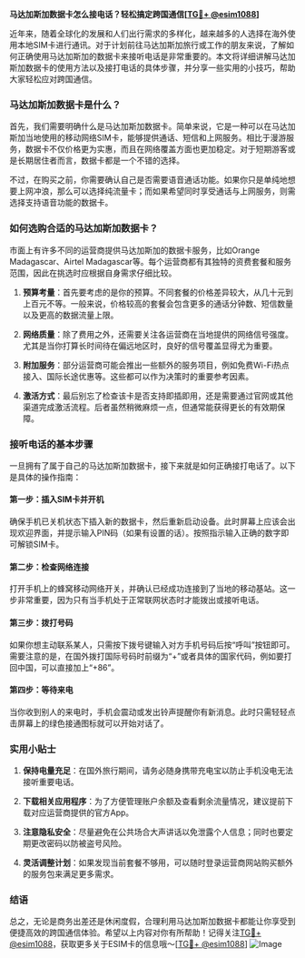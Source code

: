 **马达加斯加数据卡怎么接电话？轻松搞定跨国通信[[TG💪+ @esim1088](https://t.me/s/esim1088)]**

近年来，随着全球化的发展和人们出行需求的多样化，越来越多的人选择在海外使用本地SIM卡进行通讯。对于计划前往马达加斯加旅行或工作的朋友来说，了解如何正确使用马达加斯加的数据卡来接听电话是非常重要的。本文将详细讲解马达加斯加数据卡的使用方法以及接打电话的具体步骤，并分享一些实用的小技巧，帮助大家轻松应对跨国通信。

### 马达加斯加数据卡是什么？

首先，我们需要明确什么是马达加斯加数据卡。简单来说，它是一种可以在马达加斯加当地使用的移动网络SIM卡，能够提供通话、短信和上网服务。相比于漫游服务，数据卡不仅价格更为实惠，而且在网络覆盖方面也更加稳定。对于短期游客或是长期居住者而言，数据卡都是一个不错的选择。

不过，在购买之前，你需要确认自己是否需要语音通话功能。如果你只是单纯地想要上网冲浪，那么可以选择纯流量卡；而如果希望同时享受通话与上网服务，则需选择支持语音功能的数据卡。

### 如何选购合适的马达加斯加数据卡？

市面上有许多不同的运营商提供马达加斯加的数据卡服务，比如Orange Madagascar、Airtel Madagascar等。每个运营商都有其独特的资费套餐和服务范围，因此在挑选时应根据自身需求仔细比较。

1. **预算考量**：首先要考虑的是你的预算。不同套餐的价格差异较大，从几十元到上百元不等。一般来说，价格较高的套餐会包含更多的通话分钟数、短信数量以及更高的数据流量上限。
   
2. **网络质量**：除了费用之外，还需要关注各运营商在当地提供的网络信号强度。尤其是当你打算长时间待在偏远地区时，良好的信号覆盖显得尤为重要。

3. **附加服务**：部分运营商可能会推出一些额外的服务项目，例如免费Wi-Fi热点接入、国际长途优惠等。这些都可以作为决策时的重要参考因素。

4. **激活方式**：最后别忘了检查该卡是否支持即插即用，还是需要通过官网或其他渠道完成激活流程。后者虽然稍微麻烦一点，但通常能获得更长的有效期保障。

### 接听电话的基本步骤

一旦拥有了属于自己的马达加斯加数据卡，接下来就是如何正确接打电话了。以下是具体的操作指南：

#### 第一步：插入SIM卡并开机
确保手机已关机状态下插入新的数据卡，然后重新启动设备。此时屏幕上应该会出现欢迎界面，并提示输入PIN码（如果有设置的话）。按照指示输入正确的数字即可解锁SIM卡。

#### 第二步：检查网络连接
打开手机上的蜂窝移动网络开关，并确认已经成功连接到了当地的移动基站。这一步非常重要，因为只有当手机处于正常联网状态时才能拨出或接听电话。

#### 第三步：拨打号码
如果你想主动联系某人，只需按下拨号键输入对方手机号码后按“呼叫”按钮即可。需要注意的是，在国外拨打国际号码时前缀为“+”或者具体的国家代码，例如要打回中国，可以直接加上“+86”。

#### 第四步：等待来电
当你收到别人的来电时，手机会震动或发出铃声提醒你有新消息。此时只需轻轻点击屏幕上的绿色接通图标就可以开始对话了。

### 实用小贴士

1. **保持电量充足**：在国外旅行期间，请务必随身携带充电宝以防止手机没电无法接听重要电话。
   
2. **下载相关应用程序**：为了方便管理账户余额及查看剩余流量情况，建议提前下载对应运营商提供的官方App。

3. **注意隐私安全**：尽量避免在公共场合大声讲话以免泄露个人信息；同时也要定期更改密码以防被盗号风险。

4. **灵活调整计划**：如果发现当前套餐不够用，可以随时登录运营商网站购买额外的服务包来满足更多需求。

### 结语

总之，无论是商务出差还是休闲度假，合理利用马达加斯加数据卡都能让你享受到便捷高效的跨国通信体验。希望以上内容对你有所帮助！记得关注[TG💪+ @esim1088](https://t.me/s/esim1088)，获取更多关于ESIM卡的信息哦～[[TG💪+ @esim1088](https://t.me/s/esim1088)] ![Image](https://i.postimg.cc/4NQfJmqS/Snipaste-2025-05-13-00-14-12.png)